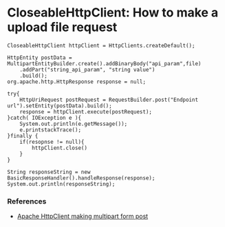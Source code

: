 # CloseableHttpClient: How to make a upload file request

```
CloseableHttpClient httpClient = HttpClients.createDefault();

HttpEntity postData = MultipartEntityBuilder.create().addBinaryBody("api_param",file)
	.addPart("string_api_param", "string value")
	.build();
org.apache.http.HttpResponse response = null;

try{
	HttpUriRequest postRequest = RequestBuilder.post("Endpoint url").setEntity(postData).build();
	response = httpClient.execute(postRequest);
}catch( IOException e ){
	System.out.println(e.getMessage());
	e.printstackTrace();
}finally {
	if(resopnse != null){
		httpClient.close()
	}
}

String responseString = new BasicResponseHandler().handleResponse(response);
System.out.println(responseString);
```
### References

- [Apache HttpClient making multipart form post](https://stackoverflow.com/questions/2304663/apache-httpclient-making-multipart-form-post)
